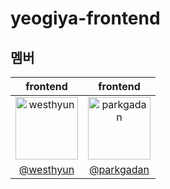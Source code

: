 # yeogiya-frontend

## 멤버

|frontend|frontend|
|:--:|:--:|
|<img src="https://avatars.githubusercontent.com/u/90893579?s=200&v=4" width=100px alt="westhyun"/>|<img src="https://avatars.githubusercontent.com/u/90893596?s=200&v=4" width=100px alt="parkgadan"/>|
|[@westhyun](https://github.com/westhyun)|[@parkgadan](https://github.com/parkgadan)|